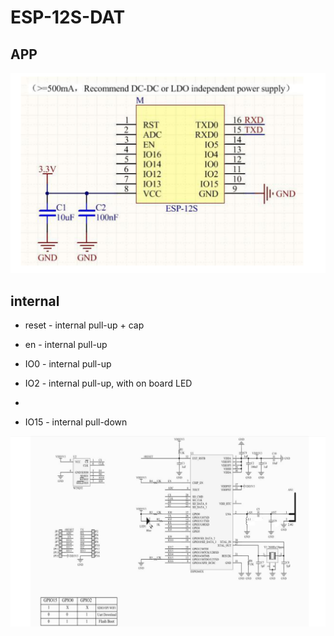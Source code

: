 
# ESP-12S-DAT

## APP

![](50-48-15-16-12-2022.png)

## internal 



- reset - internal pull-up + cap
- en    - internal pull-up

- IO0   - internal pull-up
- IO2   - internal pull-up, with on board LED
- 
- IO15  - internal pull-down

![](56-45-15-16-12-2022.png)